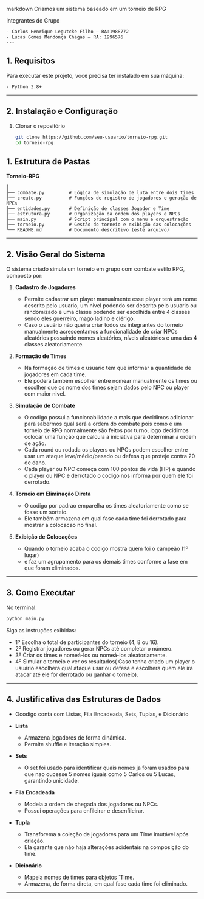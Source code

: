 markdown
Criamos um sistema baseado em um torneio de RPG

Integrantes do Grupo
````
- Carlos Henrique Legutcke Filho — RA:1988772
- Lucas Gomes Mendonça Chagas — RA: 1996576
---
````
## 1. Requisitos
Para executar este projeto, você precisa ter instalado em sua máquina:
````
- Python 3.8+
````
---

## 2. Instalação e Configuração
1. Clonar o repositório
   ````bash
   git clone https://github.com/seu-usuario/torneio-rpg.git
   cd torneio-rpg


## 1. Estrutura de Pastas


**Torneio-RPG**
```
│
├── combate.py         # Lógica de simulação de luta entre dois times
├── create.py          # Funções de registro de jogadores e geração de NPCs
├── entidades.py       # Definição de classes Jogador e Time
├── estrutura.py       # Organização da ordem dos players e NPCs
├── main.py            # Script principal com o menu e orquestração
├── torneio.py         # Gestão do torneio e exibição das colocações
└── README.md          # Documento descritivo (este arquivo)
```

---

## 2. Visão Geral do Sistema

O sistema criado simula um torneio em grupo com combate estilo RPG, composto por:

1. **Cadastro de Jogadores**

   * Permite cadastrar um player manualmente esse player terá um nome descrito pelo usuario, um nivel podendo ser descrito pelo usuario ou randomizado e uma classe podendo ser escolhida entre 4 classes sendo eles guerreiro, mago ladino e clérigo.
   * Caso o usuário não queira criar todos os integrantes do torneio manualmente acrescentamos a funcionalidade de criar NPCs aleatórios possuindo nomes aleatórios, níveis aleatórios e uma das 4 classes aleatoriamente.
     
2. **Formação de Times**

   * Na formação de times o usuario tem que informar a quantidade de jogadores em cada time.
   * Ele podera também escolher entre nomear manualmente os times ou escolher que os nome dos times sejam dados pelo NPC ou player com maior nivel.
     
3. **Simulação de Combate**

   * O codigo possui a funcionabilidade a mais que decidimos adicionar para sabermos qual será a ordem do combate pois como é um torneio de RPG normalmente são feitos por turno,
   logo decidimos colocar uma função que calcula a iniciativa para determinar a ordem de ação.
   * Cada round ou rodada os players ou NPCs podem escolher entre usar um ataque leve/médio/pesado ou defesa que proteje contra 20 de dano.
   * Cada player ou NPC começa com 100 pontos de vida (HP) e quando o player ou NPC e derrotado o codigo nos informa por quem ele foi derrotado.
     
4. **Torneio em Eliminação Direta**

   * O codigo por padrao emparelha os times aleatoriamente como se fosse um sorteio.
   * Ele também armazena em qual fase cada time foi derrotado para mostrar a colocacao no final.
     
5. **Exibição de Colocações**

   * Quando o torneio acaba o codigo mostra quem foi o campeão (1º lugar)
   * e faz um agrupamento para os demais times conforme a fase em que foram eliminados.
     
---

## 3. Como Executar

No terminal:

```bash
python main.py
```

Siga as instruções exibidas:

* 1º Escolha o total de participantes do torneio (4, 8 ou 16).
* 2º Registrar jogadores ou gerar NPCs até completar o número.
* 3º Criar os times e nomeá-los ou nomeá-los aleatoriamente.
* 4º Simular o torneio e ver os resultados( Caso tenha criado um player o usuário escolhera qual ataque usar ou defesa e escolhera quem ele ira atacar até ele for derrotado ou ganhar o torneio).
  
---

## 4. Justificativa das Estruturas de Dados

* Ocodigo conta com Listas, Fila Encadeada, Sets, Tuplas, e Dicionário

* **Lista**

  * Armazena jogadores de forma dinâmica.
  * Permite shuffle e iteração simples.

* **Sets**

  * O set foi usado para identificar quais nomes ja foram usados para que nao oucesse 5 nomes iguais como 5 Carlos ou 5 Lucas, garantindo unicidade.
  
* **Fila Encadeada**

  * Modela a ordem de chegada dos jogadores ou NPCs.
  * Possui operações para enfileirar e desenfileirar.
    
* **Tupla**

  * Transforema a coleção de jogadores para um Time imutável após criação.
  * Ela garante que não haja alterações acidentais na composição do time.
    
* **Dicionário**

  * Mapeia nomes de times para objetos `Time.
  * Armazena, de forma direta, em qual fase cada time foi eliminado.

---
```
```
